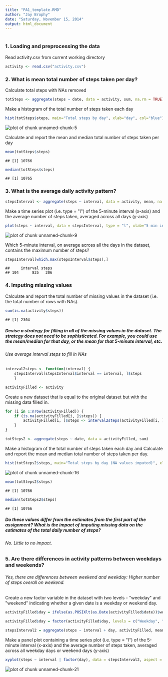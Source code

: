 ```yaml
---
title: "PA1_template.RMD"
author: "Jay Brophy"
date: "Saturday, November 15, 2014"
output: html_document
---
```

#
#







### 1. Loading and preprocessing the data
Read activity.csv from current working directory

```r
activity <- read.csv("activity.csv")
```

### 2. What is mean total number of steps taken per day?
Calculate total steps with NAs removed

```r
totSteps <- aggregate(steps ~ date, data = activity, sum, na.rm = TRUE)
```
Make a histogram of the total number of steps taken each day

```r
hist(totSteps$steps, main="Total steps by day", xlab="day", col="blue")
```

![plot of chunk unnamed-chunk-5](figure/unnamed-chunk-5-1.png) 

Calculate and report the mean and median total number of steps taken per day

```r
mean(totSteps$steps)
```

```
## [1] 10766
```


```r
median(totSteps$steps)
```

```
## [1] 10765
```

### 3. What is the average daily activity pattern?


```r
stepsInterval <- aggregate(steps ~ interval, data = activity, mean, na.rm = TRUE)
```
Make a time series plot (i.e. type = "l") of the 5-minute interval (x-axis) and the average number of steps taken, averaged across all days (y-axis)

```r
plot(steps ~ interval, data = stepsInterval, type = "l", xlab="5 min intervals")
```

![plot of chunk unnamed-chunk-9](figure/unnamed-chunk-9-1.png) 

Which 5-minute interval, on average across all the days in the dataset, contains the maximum number of steps?

```r
stepsInterval[which.max(stepsInterval$steps),]
```

```
##     interval steps
## 104      835   206
```


### 4. Imputing missing values
Calculate and report the total number of missing values in the dataset (i.e. the total number of rows with NAs).

```r
sum(is.na(activity$steps))
```

```
## [1] 2304
```

##### Devise a strategy for filling in all of the missing values in the dataset. The strategy does not need to be sophisticated. For example, you could use the mean/median for that day, or the mean for that 5-minute interval, etc.

###### Use average interval steps to fill in NAs

```r
interval2steps <- function(interval) {
    stepsInterval[stepsInterval$interval == interval, ]$steps
    }
```


```r
activityFilled <- activity 
```

Create a new dataset that is equal to the original dataset but with the missing data filled in.

```r
for (i in 1:nrow(activityFilled)) {
    if (is.na(activityFilled[i, ]$steps)) {
        activityFilled[i, ]$steps <- interval2steps(activityFilled[i, ]$interval)
    }
}
```


```r
totSteps2 <- aggregate(steps ~ date, data = activityFilled, sum)
```

Make a histogram of the total number of steps taken each day and Calculate and report the mean and median total number of steps taken per day.

```r
hist(totSteps2$steps, main="Total steps by day (NA values imputed)", xlab="day", col="green")
```

![plot of chunk unnamed-chunk-16](figure/unnamed-chunk-16-1.png) 

```r
mean(totSteps2$steps)
```

```
## [1] 10766
```

```r
median(totSteps2$steps)
```

```
## [1] 10766
```
##### Do these values differ from the estimates from the first part of the assignment?  What is the impact of imputing missing data on the estimates of the total daily number of steps?
###### No.  Little to no impact.


### 5. Are there differences in activity patterns between weekdays and weekends?
###### Yes, there are differences between weekend and weekday:  Higher number of steps overall on weekend.
Create a new factor variable in the dataset with two levels - "weekday" and "weekend" indicating whether a given date is a weekday or weekend day.

```r
activityFilled$day = ifelse(as.POSIXlt(as.Date(activityFilled$date))$wday%%6 == 0, "Weekend", "Weekday")
```


```r
activityFilled$day = factor(activityFilled$day, levels = c("Weekday", "Weekend"))
```



```r
stepsInterval2 = aggregate(steps ~ interval + day, activityFilled, mean)
```

Make a panel plot containing a time series plot (i.e. type = "l") of the 5-minute interval (x-axis) and the average number of steps taken, averaged across all weekday days or weekend days (y-axis)

```r
xyplot(steps ~ interval | factor(day), data = stepsInterval2, aspect = 1/2, type = "l")
```

![plot of chunk unnamed-chunk-21](figure/unnamed-chunk-21-1.png) 
